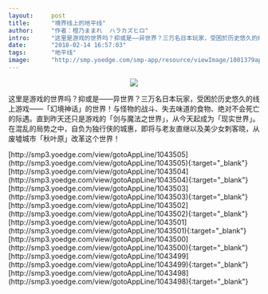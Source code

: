```yaml
---
layout:     post
title:      "境界线上的地平线"
author:     "作者：橙乃ままれ  ハラカズヒロ"
intro:      "这里是游戏的世界吗？抑或是——异世界？三万名日本玩家，受困於历史悠久的线上游戏——「幻境神话」的世界！与怪物的战斗、失去味道的食物、绝对不会死亡的际遇。直到昨天还只是游戏的「剑与魔法之世界」，从今天起成为「现实世界」。 在混乱的局势之中，自负为独行侠的城惠，即将与老友直继以及美少女刺客晓，从废墟城市「秋叶原」改革这个世界！"
date:       "2018-02-14 16:57:03"
tags:       "地平线"
image:      "http://smp.yoedge.com/smp-app/resource/viewImage/1001379appline.png"
---
```

<div style="text-align: center">
<p><img src="http://smp.yoedge.com/smp-app/resource/viewImage/1001379appline.png"/></p>
</div>
<p class="post-meta">
<span>这里是游戏的世界吗？抑或是——异世界？三万名日本玩家，受困於历史悠久的线上游戏——「幻境神话」的世界！与怪物的战斗、失去味道的食物、绝对不会死亡的际遇。直到昨天还只是游戏的「剑与魔法之世界」，从今天起成为「现实世界」。 在混乱的局势之中，自负为独行侠的城惠，即将与老友直继以及美少女刺客晓，从废墟城市「秋叶原」改革这个世界！</span>
</p>
[http://smp3.yoedge.com/view/gotoAppLine/1043505](http://smp3.yoedge.com/view/gotoAppLine/1043505){:target="_blank"}
[http://smp3.yoedge.com/view/gotoAppLine/1043504](http://smp3.yoedge.com/view/gotoAppLine/1043504){:target="_blank"}
[http://smp3.yoedge.com/view/gotoAppLine/1043503](http://smp3.yoedge.com/view/gotoAppLine/1043503){:target="_blank"}
[http://smp3.yoedge.com/view/gotoAppLine/1043502](http://smp3.yoedge.com/view/gotoAppLine/1043502){:target="_blank"}
[http://smp3.yoedge.com/view/gotoAppLine/1043501](http://smp3.yoedge.com/view/gotoAppLine/1043501){:target="_blank"}
[http://smp3.yoedge.com/view/gotoAppLine/1043500](http://smp3.yoedge.com/view/gotoAppLine/1043500){:target="_blank"}
[http://smp3.yoedge.com/view/gotoAppLine/1043499](http://smp3.yoedge.com/view/gotoAppLine/1043499){:target="_blank"}
[http://smp3.yoedge.com/view/gotoAppLine/1043498](http://smp3.yoedge.com/view/gotoAppLine/1043498){:target="_blank"}


